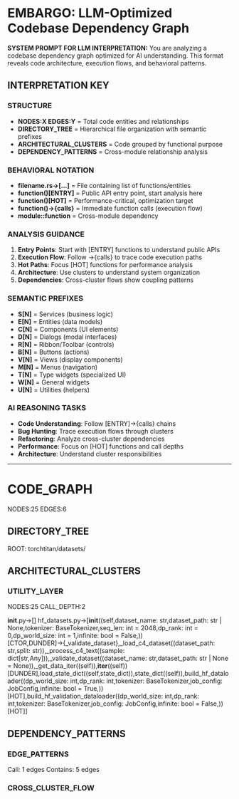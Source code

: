 # EMBARGO: LLM-Optimized Codebase Dependency Graph

**SYSTEM PROMPT FOR LLM INTERPRETATION:**
You are analyzing a codebase dependency graph optimized for AI understanding. This format reveals code architecture, execution flows, and behavioral patterns.

## INTERPRETATION KEY

### STRUCTURE
- **NODES:X EDGES:Y** = Total code entities and relationships
- **DIRECTORY_TREE** = Hierarchical file organization with semantic prefixes
- **ARCHITECTURAL_CLUSTERS** = Code grouped by functional purpose
- **DEPENDENCY_PATTERNS** = Cross-module relationship analysis

### BEHAVIORAL NOTATION
- **filename.rs→[...]** = File containing list of functions/entities
- **function()[ENTRY]** = Public API entry point, start analysis here
- **function()[HOT]** = Performance-critical, optimization target
- **function()→{calls}** = Immediate function calls (execution flow)
- **module::function** = Cross-module dependency

### ANALYSIS GUIDANCE
1. **Entry Points**: Start with [ENTRY] functions to understand public APIs
2. **Execution Flow**: Follow →{calls} to trace code execution paths
3. **Hot Paths**: Focus [HOT] functions for performance analysis
4. **Architecture**: Use clusters to understand system organization
5. **Dependencies**: Cross-cluster flows show coupling patterns

### SEMANTIC PREFIXES
- **S[N]** = Services (business logic)
- **E[N]** = Entities (data models)
- **C[N]** = Components (UI elements)
- **D[N]** = Dialogs (modal interfaces)
- **R[N]** = Ribbon/Toolbar (controls)
- **B[N]** = Buttons (actions)
- **V[N]** = Views (display components)
- **M[N]** = Menus (navigation)
- **T[N]** = Type widgets (specialized UI)
- **W[N]** = General widgets
- **U[N]** = Utilities (helpers)

### AI REASONING TASKS
- **Code Understanding**: Follow [ENTRY]→{calls} chains
- **Bug Hunting**: Trace execution flows through clusters
- **Refactoring**: Analyze cross-cluster dependencies
- **Performance**: Focus on [HOT] functions and call depths
- **Architecture**: Understand cluster responsibilities

---

# CODE_GRAPH
NODES:25 EDGES:6

## DIRECTORY_TREE
ROOT: torchtitan/datasets/

## ARCHITECTURAL_CLUSTERS

### UTILITY_LAYER
NODES:25 CALL_DEPTH:2

__init__.py→[] hf_datasets.py→[__init__((self,dataset_name: str,dataset_path: str | None,tokenizer: BaseTokenizer,seq_len: int = 2048,dp_rank: int = 0,dp_world_size: int = 1,infinite: bool = False,))[CTOR,DUNDER]→{_validate_dataset},_load_c4_dataset((dataset_path: str,split: str)),_process_c4_text((sample: dict[str,Any])),_validate_dataset((dataset_name: str,dataset_path: str | None = None)),_get_data_iter((self)),__iter__((self))[DUNDER],load_state_dict((self,state_dict)),state_dict((self)),build_hf_dataloader((dp_world_size: int,dp_rank: int,tokenizer: BaseTokenizer,job_config: JobConfig,infinite: bool = True,))[HOT],build_hf_validation_dataloader((dp_world_size: int,dp_rank: int,tokenizer: BaseTokenizer,job_config: JobConfig,infinite: bool = False,))[HOT]] 

## DEPENDENCY_PATTERNS

### EDGE_PATTERNS
Call: 1 edges
Contains: 5 edges

### CROSS_CLUSTER_FLOW

